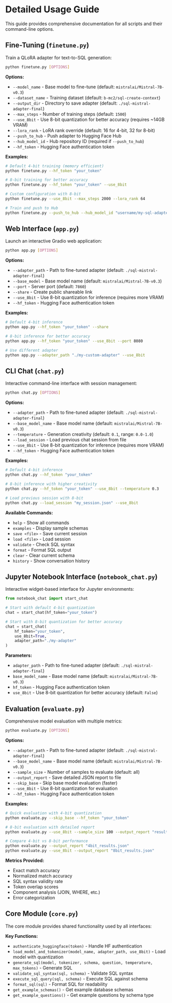 # Detailed Usage Guide

This guide provides comprehensive documentation for all scripts and their command-line options.

## Fine-Tuning (`finetune.py`)

Train a QLoRA adapter for text-to-SQL generation:

```bash
python finetune.py [OPTIONS]
```

**Options:**

* `--model_name` - Base model to fine-tune (default: `mistralai/Mistral-7B-v0.3`)
* `--dataset_name` - Training dataset (default: `b-mc2/sql-create-context`)
* `--output_dir` - Directory to save adapter (default: `./sql-mistral-adapter-final`)
* `--max_steps` - Number of training steps (default: `1500`)
* `--use_8bit` - Use 8-bit quantization for better accuracy (requires ~14GB VRAM)
* `--lora_rank` - LoRA rank override (default: 16 for 4-bit, 32 for 8-bit)
* `--push_to_hub` - Push adapter to Hugging Face Hub
* `--hub_model_id` - Hub repository ID (required if `--push_to_hub`)
* `--hf_token` - Hugging Face authentication token

**Examples:**

```bash
# Default 4-bit training (memory efficient)
python finetune.py --hf_token "your_token"

# 8-bit training for better accuracy
python finetune.py --hf_token "your_token" --use_8bit

# Custom configuration with 8-bit
python finetune.py --use_8bit --max_steps 2000 --lora_rank 64

# Train and push to Hub
python finetune.py --push_to_hub --hub_model_id "username/my-sql-adapter"
```

## Web Interface (`app.py`)

Launch an interactive Gradio web application:

```bash
python app.py [OPTIONS]
```

**Options:**

* `--adapter_path` - Path to fine-tuned adapter (default: `./sql-mistral-adapter-final`)
* `--base_model` - Base model name (default: `mistralai/Mistral-7B-v0.3`)
* `--port` - Server port (default: `7860`)
* `--share` - Create public shareable link
* `--use_8bit` - Use 8-bit quantization for inference (requires more VRAM)
* `--hf_token` - Hugging Face authentication token

**Examples:**

```bash
# Default 4-bit inference
python app.py --hf_token "your_token" --share

# 8-bit inference for better accuracy
python app.py --hf_token "your_token" --use_8bit --port 8080

# Use different adapter
python app.py --adapter_path "./my-custom-adapter" --use_8bit
```

## CLI Chat (`chat.py`)

Interactive command-line interface with session management:

```bash
python chat.py [OPTIONS]
```

**Options:**

* `--adapter_path` - Path to fine-tuned adapter (default: `./sql-mistral-adapter-final`)
* `--base_model_name` - Base model name (default: `mistralai/Mistral-7B-v0.3`)
* `--temperature` - Generation creativity (default: `0.1`, range: `0.0-1.0`)
* `--load_session` - Load previous chat session from file
* `--use_8bit` - Use 8-bit quantization for inference (requires more VRAM)
* `--hf_token` - Hugging Face authentication token

**Examples:**

```bash
# Default 4-bit inference
python chat.py --hf_token "your_token"

# 8-bit inference with higher creativity
python chat.py --hf_token "your_token" --use_8bit --temperature 0.3

# Load previous session with 8-bit
python chat.py --load_session "my_session.json" --use_8bit
```

**Available Commands:**

* `help` - Show all commands
* `examples` - Display sample schemas
* `save <file>` - Save current session
* `load <file>` - Load session
* `validate` - Check SQL syntax
* `format` - Format SQL output
* `clear` - Clear current schema
* `history` - Show conversation history

## Jupyter Notebook Interface (`notebook_chat.py`)

Interactive widget-based interface for Jupyter environments:

```python
from notebook_chat import start_chat

# Start with default 4-bit quantization
chat = start_chat(hf_token="your_token")

# Start with 8-bit quantization for better accuracy
chat = start_chat(
    hf_token="your_token",
    use_8bit=True,
    adapter_path="./my-adapter"
)
```

**Parameters:**

* `adapter_path` - Path to fine-tuned adapter (default: `./sql-mistral-adapter-final`)
* `base_model_name` - Base model name (default: `mistralai/Mistral-7B-v0.3`)
* `hf_token` - Hugging Face authentication token
* `use_8bit` - Use 8-bit quantization for better accuracy (default: `False`)

## Evaluation (`evaluate.py`)

Comprehensive model evaluation with multiple metrics:

```bash
python evaluate.py [OPTIONS]
```

**Options:**

* `--adapter_path` - Path to fine-tuned adapter (default: `./sql-mistral-adapter-final`)
* `--base_model_name` - Base model name (default: `mistralai/Mistral-7B-v0.3`)
* `--sample_size` - Number of samples to evaluate (default: all)
* `--output_report` - Save detailed JSON report to file
* `--skip_base` - Skip base model evaluation (faster)
* `--use_8bit` - Use 8-bit quantization for evaluation
* `--hf_token` - Hugging Face authentication token

**Examples:**

```bash
# Quick evaluation with 4-bit quantization
python evaluate.py --skip_base --hf_token "your_token"

# 8-bit evaluation with detailed report
python evaluate.py --use_8bit --sample_size 100 --output_report "results.json"

# Compare 4-bit vs 8-bit performance
python evaluate.py --output_report "4bit_results.json"
python evaluate.py --use_8bit --output_report "8bit_results.json"
```

**Metrics Provided:**

* Exact match accuracy
* Normalized match accuracy
* SQL syntax validity rate
* Token overlap scores
* Component analysis (JOIN, WHERE, etc.)
* Error categorization

## Core Module (`core.py`)

The core module provides shared functionality used by all interfaces:

**Key Functions:**

* `authenticate_huggingface(token)` - Handle HF authentication
* `load_model_and_tokenizer(model_name, adapter_path, use_8bit)` - Load model with quantization
* `generate_sql(model, tokenizer, schema, question, temperature, max_tokens)` - Generate SQL
* `validate_sql_syntax(sql, schema)` - Validate SQL syntax
* `execute_sql_query(sql, schema)` - Execute SQL against schema
* `format_sql(sql)` - Format SQL for readability
* `get_example_schemas()` - Get example database schemas
* `get_example_questions()` - Get example questions by schema type
